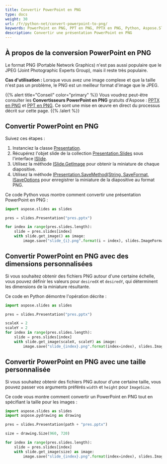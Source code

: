 ```yaml
---
title: Convertir PowerPoint en PNG
type: docs
weight: 30
url: /fr/python-net/convert-powerpoint-to-png/
keywords: PowerPoint en PNG, PPT en PNG, PPTX en PNG, Python, Aspose.Slides pour Python via .NET
description: Convertir une présentation PowerPoint en PNG
---
```


## **À propos de la conversion PowerPoint en PNG**

Le format PNG (Portable Network Graphics) n'est pas aussi populaire que le JPEG (Joint Photographic Experts Group), mais il reste très populaire.

**Cas d'utilisation :** Lorsque vous avez une image complexe et que la taille n'est pas un problème, le PNG est un meilleur format d'image que le JPEG.

{{% alert title="Conseil" color="primary" %}} Vous voudrez peut-être consulter les **Convertisseurs PowerPoint en PNG** gratuits d'Aspose : [PPTX en PNG](https://products.aspose.app/slides/conversion/pptx-to-png) et [PPT en PNG](https://products.aspose.app/slides/conversion/ppt-to-png). Ce sont une mise en œuvre en direct du processus décrit sur cette page. {{% /alert %}}

## **Convertir PowerPoint en PNG**

Suivez ces étapes :

1. Instanciez la classe [Presentation](https://reference.aspose.com/slides/python-net/aspose.slides/presentation/).
2. Récupérez l'objet slide de la collection [Presentation.Slides](https://reference.aspose.com/slides/python-net/aspose.slides/presentation/) sous l'interface [ISlide](https://reference.aspose.com/slides/python-net/aspose.slides/islide/).
3. Utilisez la méthode [ISlide.GetImage](https://reference.aspose.com/slides/python-net/aspose.slides/islide/) pour obtenir la miniature de chaque diapositive.
4. Utilisez la méthode [IPresentation.SaveMethod(String, SaveFormat, ISaveOptions](https://reference.aspose.com/slides/python-net/aspose.slides/ipresentation/) pour enregistrer la miniature de la diapositive au format PNG.

Ce code Python vous montre comment convertir une présentation PowerPoint en PNG :

```py
import aspose.slides as slides

pres = slides.Presentation("pres.pptx")

for index in range(pres.slides.length):
    slide = pres.slides[index]
    with slide.get_image() as image:
        image.save("slide_{i}.png".format(i = index), slides.ImageFormat.PNG)
```

## **Convertir PowerPoint en PNG avec des dimensions personnalisées**

Si vous souhaitez obtenir des fichiers PNG autour d'une certaine échelle, vous pouvez définir les valeurs pour `desiredX` et `desiredY`, qui déterminent les dimensions de la miniature résultante.

Ce code en Python démontre l'opération décrite :

```py
import aspose.slides as slides

pres = slides.Presentation("pres.pptx")

scaleX = 2
scaleY = 2
for index in range(pres.slides.length):
    slide = pres.slides[index]
    with slide.get_image(scaleX, scaleY) as image:
        image.save("slide_{index}.png".format(index=index), slides.ImageFormat.PNG)
```

## **Convertir PowerPoint en PNG avec une taille personnalisée**

Si vous souhaitez obtenir des fichiers PNG autour d'une certaine taille, vous pouvez passer vos arguments préférés `width` et `height` pour `ImageSize`.

Ce code vous montre comment convertir un PowerPoint en PNG tout en spécifiant la taille pour les images :

```py
import aspose.slides as slides
import aspose.pydrawing as drawing

pres = slides.Presentation(path + "pres.pptx")

size = drawing.Size(960, 720)

for index in range(pres.slides.length):
    slide = pres.slides[index]
    with slide.get_image(size) as image:
        image.save("slide_{index}.png".format(index=index), slides.ImageFormat.PNG)
```